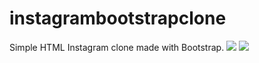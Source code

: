 # instagrambootstrapclone
Simple HTML Instagram clone made with Bootstrap.
![](images/assets/ss1.png)
![](images/assets/ss2.png)